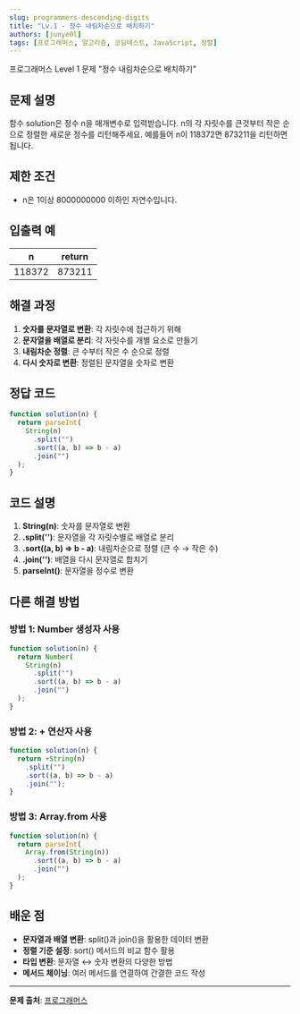 ```yaml
---
slug: programmers-descending-digits
title: "Lv.1 - 정수 내림차순으로 배치하기"
authors: [junye0l]
tags: [프로그래머스, 알고리즘, 코딩테스트, JavaScript, 정렬]
---
```


프로그래머스 Level 1 문제 "정수 내림차순으로 배치하기"

<!-- truncate -->

## 문제 설명

함수 solution은 정수 n을 매개변수로 입력받습니다. n의 각 자릿수를 큰것부터 작은 순으로 정렬한 새로운 정수를 리턴해주세요. 예를들어 n이 118372면 873211을 리턴하면 됩니다.

## 제한 조건

- n은 1이상 8000000000 이하인 자연수입니다.

## 입출력 예

| n      | return |
| ------ | ------ |
| 118372 | 873211 |

## 해결 과정

1. **숫자를 문자열로 변환**: 각 자릿수에 접근하기 위해
2. **문자열을 배열로 분리**: 각 자릿수를 개별 요소로 만들기
3. **내림차순 정렬**: 큰 수부터 작은 수 순으로 정렬
4. **다시 숫자로 변환**: 정렬된 문자열을 숫자로 변환

## 정답 코드

```javascript
function solution(n) {
  return parseInt(
    String(n)
      .split("")
      .sort((a, b) => b - a)
      .join("")
  );
}
```

## 코드 설명

1. **String(n)**: 숫자를 문자열로 변환
2. **.split('')**: 문자열을 각 자릿수별로 배열로 분리
3. **.sort((a, b) => b - a)**: 내림차순으로 정렬 (큰 수 → 작은 수)
4. **.join('')**: 배열을 다시 문자열로 합치기
5. **parseInt()**: 문자열을 정수로 변환

## 다른 해결 방법

### 방법 1: Number 생성자 사용

```javascript
function solution(n) {
  return Number(
    String(n)
      .split("")
      .sort((a, b) => b - a)
      .join("")
  );
}
```

### 방법 2: + 연산자 사용

```javascript
function solution(n) {
  return +String(n)
    .split("")
    .sort((a, b) => b - a)
    .join("");
}
```

### 방법 3: Array.from 사용

```javascript
function solution(n) {
  return parseInt(
    Array.from(String(n))
      .sort((a, b) => b - a)
      .join("")
  );
}
```

## 배운 점

- **문자열과 배열 변환**: split()과 join()을 활용한 데이터 변환
- **정렬 기준 설정**: sort() 메서드의 비교 함수 활용
- **타입 변환**: 문자열 ↔ 숫자 변환의 다양한 방법
- **메서드 체이닝**: 여러 메서드를 연결하여 간결한 코드 작성

---

**문제 출처**: [프로그래머스](https://programmers.co.kr/)
